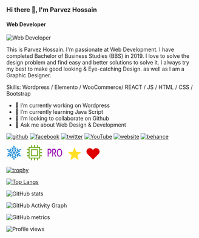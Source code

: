 ### Hi there 👋, I'm Parvez Hossain
#### Web Developer
![Web Developer](https://scontent.fjed5-2.fna.fbcdn.net/v/t39.30808-6/298972291_166987395880938_8191403641582412185_n.png?stp=dst-png_s960x960&_nc_cat=100&ccb=1-7&_nc_sid=e3f864&_nc_ohc=8qwF0ztjMfwAX-RD3_9&_nc_ht=scontent.fjed5-2.fna&oh=00_AT9WMzPvaWImFcPupYK5U0KToCdb6nSBGHcDArFm_zVVRg&oe=63565EFB)

This is Parvez Hossain. I'm passionate at Web Development. I have completed Bachelor of Business Studies (BBS) in 2019. I love to solve the design problem and find easy and better solutions to solve it. I always try my best to make good looking & Eye-catching Design. as well as I am a Graphic Designer.

Skills: Wordpress / Elemento / WooCommerce/ REACT / JS / HTML / CSS / Bootstrap

- 🔭 I’m currently working on Wordpress 
- 🌱 I’m currently learning Java Script 
- 👯 I’m looking to collaborate on Github 
- 💬 Ask me about Web Design & Development 


[<img src='https://cdn.jsdelivr.net/npm/simple-icons@3.0.1/icons/github.svg' alt='github' height='40'>](https://github.com/itparvez)  [<img src='https://cdn.jsdelivr.net/npm/simple-icons@3.0.1/icons/facebook.svg' alt='facebook' height='40'>](https://www.facebook.com/https://www.facebook.com/itparvezbd)  [<img src='https://cdn.jsdelivr.net/npm/simple-icons@3.0.1/icons/twitter.svg' alt='twitter' height='40'>](https://twitter.com/https://twitter.com/itparvezbd)  [<img src='https://cdn.jsdelivr.net/npm/simple-icons@3.0.1/icons/youtube.svg' alt='YouTube' height='40'>](https://www.youtube.com/channel/https://www.youtube.com/channel/UCP1RKJdJlNJtJAGetxhTOzg)  [<img src='https://cdn.jsdelivr.net/npm/simple-icons@3.0.1/icons/icloud.svg' alt='website' height='40'>](https://itparvezbd.com/)  [<img src='https://cdn.jsdelivr.net/npm/simple-icons@3.0.1/icons/behance.svg' alt='behance' height='40'>](https://www.behance.net/itparvez)  

<a href='https://archiveprogram.github.com/'><img src='https://raw.githubusercontent.com/acervenky/animated-github-badges/master/assets/acbadge.gif' width='40' height='40'></a> <a href='https://docs.github.com/en/developers'><img src='https://raw.githubusercontent.com/acervenky/animated-github-badges/master/assets/devbadge.gif' width='40' height='40'></a> <a href='https://github.com/pricing'><img src='https://raw.githubusercontent.com/acervenky/animated-github-badges/master/assets/pro.gif' width='40' height='40'></a> <a href='https://stars.github.com/'><img src='https://raw.githubusercontent.com/acervenky/animated-github-badges/master/assets/starbadge.gif' width='35' height='35'></a> <a href='https://docs.github.com/en/github/supporting-the-open-source-community-with-github-sponsors'><img src='https://raw.githubusercontent.com/acervenky/animated-github-badges/master/assets/sponsorbadge.gif' width='35' height='35'></a> 

[![trophy](https://github-profile-trophy.vercel.app/?username=itparvez)](https://github.com/ryo-ma/github-profile-trophy)

[![Top Langs](https://github-readme-stats.vercel.app/api/top-langs/?username=itparvez)](https://github.com/anuraghazra/github-readme-stats)

![GitHub stats](https://github-readme-stats.vercel.app/api?username=itparvez&show_icons=true&count_private=true)  

![GitHub Activity Graph](https://activity-graph.herokuapp.com/graph?username=itparvez)  

![GitHub metrics](https://metrics.lecoq.io/itparvez)  

![Profile views](https://gpvc.arturio.dev/itparvez)  

